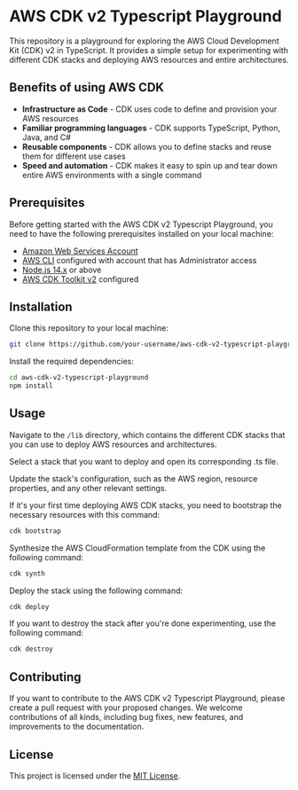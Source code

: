 # AWS CDK v2 Typescript Playground

This repository is a playground for exploring the AWS Cloud Development Kit (CDK) v2 in TypeScript. It provides a simple setup for experimenting with different CDK stacks and deploying AWS resources and entire architectures.

## Benefits of using AWS CDK

- **Infrastructure as Code** - CDK uses code to define and provision your AWS resources
- **Familiar programming languages** - CDK supports TypeScript, Python, Java, and C#
- **Reusable components** - CDK allows you to define stacks and reuse them for different use cases
- **Speed and automation** - CDK makes it easy to spin up and tear down entire AWS environments with a single command

## Prerequisites

Before getting started with the AWS CDK v2 Typescript Playground, you need to have the following prerequisites installed on your local machine:

- [Amazon Web Services Account](https://aws.amazon.com/)
- [AWS CLI](https://aws.amazon.com/cli/) configured with account that has Administrator access
- [Node.js 14.x](https://nodejs.org/en/download/) or above
- [AWS CDK Toolkit v2](https://docs.aws.amazon.com/cdk/v2/guide/cli.html) configured

## Installation

Clone this repository to your local machine:

```sh
git clone https://github.com/your-username/aws-cdk-v2-typescript-playground.git
```

Install the required dependencies:

```sh
cd aws-cdk-v2-typescript-playground
npm install
```

## Usage

Navigate to the `/lib` directory, which contains the different CDK stacks that you can use to deploy AWS resources and architectures.

Select a stack that you want to deploy and open its corresponding .ts file.

Update the stack's configuration, such as the AWS region, resource properties, and any other relevant settings.

If it's your first time deploying AWS CDK stacks, you need to bootstrap the necessary resources with this command:

```sh
cdk bootstrap
```

Synthesize the AWS CloudFormation template from the CDK using the following command:

```sh
cdk synth
```

Deploy the stack using the following command:

```sh
cdk deploy
```

If you want to destroy the stack after you're done experimenting, use the following command:

```sh
cdk destroy
```

## Contributing

If you want to contribute to the AWS CDK v2 Typescript Playground, please create a pull request with your proposed changes. We welcome contributions of all kinds, including bug fixes, new features, and improvements to the documentation.

## License

This project is licensed under the [MIT License](https://choosealicense.com/licenses/mit/).
